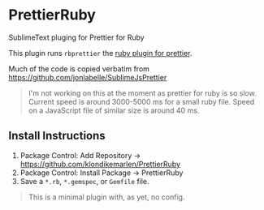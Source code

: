 # PrettierRuby
SublimeText pluging for Prettier for Ruby

This plugin runs `rbprettier` the [ruby plugin for prettier]( https://github.com/prettier/plugin-ruby).

Much of the code is copied verbatim from https://github.com/jonlabelle/SublimeJsPrettier

> I'm not working on this at the moment as prettier for ruby is so slow.
> Current speed is around 3000-5000 ms for a small ruby file.
> Speed on a JavaScript file of similar size is around 40 ms.

## Install Instructions

1. Package Control: Add Repository -> https://github.com/klondikemarlen/PrettierRuby
2. Package Control: Install Package -> PrettierRuby
3. Save a `*.rb`, `*.gemspec`, or `Gemfile` file.

> This is a minimal plugin with, as yet, no config.
